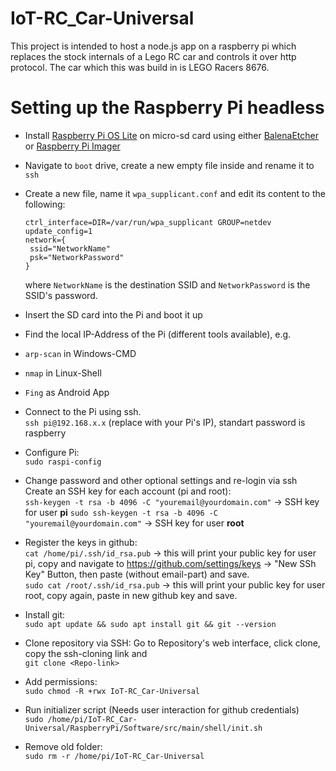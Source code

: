 # IoT-RC_Car-Universal
This project is intended to host a node.js app on a raspberry pi  which replaces the stock internals of a Lego RC car and controls it over http protocol. The car which this was build in is LEGO Racers 8676.

# Setting up the Raspberry Pi headless
- Install [Raspberry Pi OS Lite](https://www.raspberrypi.org/software/operating-systems/) on micro-sd card using either [BalenaEtcher](https://www.balena.io/etcher/) or [Raspberry Pi Imager](https://www.raspberrypi.org/software/)
- Navigate to `boot` drive, create a new empty file inside and rename it to `ssh`
- Create a new file, name it `wpa_supplicant.conf` and edit its content to the following:
  ```
  ctrl_interface=DIR=/var/run/wpa_supplicant GROUP=netdev
  update_config=1
  network={
   ssid="NetworkName"
   psk="NetworkPassword"
  }
  ```  
  where `NetworkName` is the destination SSID and `NetworkPassword` is the SSID's password.  

- Insert the SD card into the Pi and boot it up  
- Find the local IP-Address of the Pi (different tools available), e.g.  
 - `arp-scan` in Windows-CMD  
 - `nmap` in Linux-Shell  
 - `Fing` as Android App  
- Connect to the Pi using ssh.  
`ssh pi@192.168.x.x` (replace with your Pi's IP), standart password is raspberry  
- Configure Pi:  
`sudo raspi-config`  
- Change password and other optional settings and re-login via ssh
Create an SSH key for each account (pi and root):  
`ssh-keygen -t rsa -b 4096 -C "youremail@yourdomain.com"`
-> SSH key for user **pi**
`sudo ssh-keygen -t rsa -b 4096 -C "youremail@yourdomain.com"`
-> SSH key for user **root**
- Register the keys in github:  
`cat /home/pi/.ssh/id_rsa.pub` -> this will print your public key for user pi, copy and navigate to 
https://github.com/settings/keys -> "New SSh Key" Button, then paste (without email-part) and save.  
`sudo cat /root/.ssh/id_rsa.pub` -> this will print your public key for user root, copy again, paste in new github key and save.
- Install git:  
`sudo apt update && sudo apt install git && git --version`
- Clone repository via SSH:
Go to Repository's web interface, click clone, copy the ssh-cloning link and  
`git clone <Repo-link>`
- Add permissions:  
`sudo chmod -R +rwx IoT-RC_Car-Universal`
- Run initializer script (Needs user interaction for github credentials)  
`sudo /home/pi/IoT-RC_Car-Universal/RaspberryPi/Software/src/main/shell/init.sh`
- Remove old folder:  
`sudo rm -r /home/pi/IoT-RC_Car-Universal`

